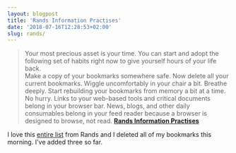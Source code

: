 ```yaml
---
layout: blogpost
title: 'Rands Information Practises'
date: '2018-07-16T12:28:53+02:00'
slug: rands/
---
```

>Your most precious asset is your time. You can start and adopt the following set of habits right now to give yourself hours of your life back.<br />
Make a copy of your bookmarks somewhere safe. Now delete all your current bookmarks. Wiggle uncomfortably in your chair a bit. Breathe deeply.
Start rebuilding your bookmarks from memory a bit at a time. No hurry. Links to your web-based tools and critical documents belong in your browser bar. News, blogs, and other daily consumables belong in your feed reader because a browser is designed to browse, not read.
**[Rands Information Practises](http://randsinrepose.com/archives/rands-information-practices/)**

I love this [entire list](http://randsinrepose.com/archives/rands-information-practices/) from Rands and I deleted all of my bookmarks this morning. I've added three so far. 
